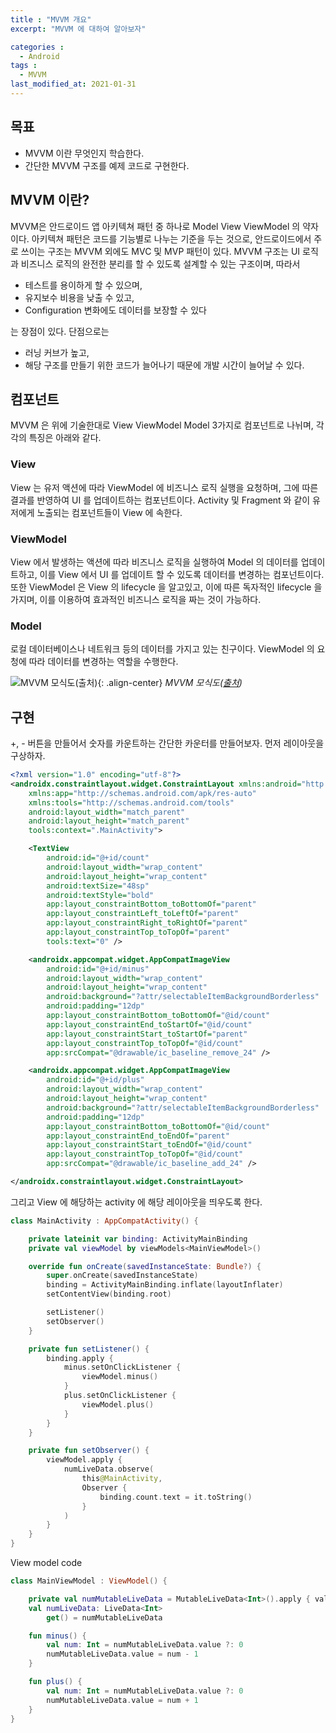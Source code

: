 ```yaml
---
title : "MVVM 개요"
excerpt: "MVVM 에 대하여 알아보자"

categories :
  - Android 
tags : 
  - MVVM 
last_modified_at: 2021-01-31
---
```


## 목표

- MVVM 이란 무엇인지 학습한다.
- 간단한 MVVM 구조를 예제 코드로 구현한다.
  
## MVVM 이란?

MVVM은 안드로이드 앱 아키텍쳐 패턴 중 하나로 Model View ViewModel 의 약자이다. 아키텍쳐 패턴은 코드를 기능별로 나누는 기준을 두는 것으로, 안드로이드에서 주로 쓰이는 구조는 MVVM 외에도 MVC 및 MVP 패턴이 있다. MVVM 구조는 UI 로직과 비즈니스 로직의 완전한 분리를 할 수 있도록 설계할 수 있는 구조이며, 따라서 

- 테스트를 용이하게 할 수 있으며,
- 유지보수 비용을 낮출 수 있고,
- Configuration 변화에도 데이터를 보장할 수 있다

는 장점이 있다. 단점으로는 

- 러닝 커브가 높고,
- 해당 구조를 만들기 위한 코드가 늘어나기 때문에 개발 시간이 늘어날 수 있다.
  
## 컴포넌트

MVVM 은 위에 기술한대로 View ViewModel Model 3가지로 컴포넌트로 나뉘며, 각각의 특징은 아래와 같다. 

### View

View 는 유저 액션에 따라 ViewModel 에 비즈니스 로직 실행을 요청하며, 그에 따른 결과를 반영하여 UI 를 업데이트하는 컴포넌트이다. Activity 및 Fragment 와 같이 유저에게 노출되는 컴포넌트들이 View 에 속한다. 

### ViewModel

View 에서 발생하는 액션에 따라 비즈니스 로직을 실행하여 Model 의 데이터를 업데이트하고, 이를 View 에서 UI 를 업데이트 할 수 있도록 데이터를 변경하는 컴포넌트이다. 또한 ViewModel 은 View 의 lifecycle 을 알고있고, 이에 따른 독자적인 lifecycle 을 가지며, 이를 이용하여 효과적인 비즈니스 로직을 짜는 것이 가능하다. 

### Model

로컬 데이터베이스나 네트워크 등의 데이터를 가지고 있는 친구이다. ViewModel 의 요청에 따라 데이터를 변경하는 역할을 수행한다. 

![MVVM 모식도([출처](https://docs.microsoft.com/en-us/xamarin/xamarin-forms/enterprise-application-patterns/mvvm))](https://thkim9373.github.io/assets/images/mvvm_image1.png){: .align-center}
*MVVM 모식도([출처](https://docs.microsoft.com/en-us/xamarin/xamarin-forms/enterprise-application-patterns/mvvm))*

## 구현

+, - 버튼을 만들어서 숫자를 카운트하는 간단한 카운터를 만들어보자. 먼저 레이아웃을 구상하자. 

```xml
<?xml version="1.0" encoding="utf-8"?>
<androidx.constraintlayout.widget.ConstraintLayout xmlns:android="http://schemas.android.com/apk/res/android"
    xmlns:app="http://schemas.android.com/apk/res-auto"
    xmlns:tools="http://schemas.android.com/tools"
    android:layout_width="match_parent"
    android:layout_height="match_parent"
    tools:context=".MainActivity">

    <TextView
        android:id="@+id/count"
        android:layout_width="wrap_content"
        android:layout_height="wrap_content"
        android:textSize="48sp"
        android:textStyle="bold"
        app:layout_constraintBottom_toBottomOf="parent"
        app:layout_constraintLeft_toLeftOf="parent"
        app:layout_constraintRight_toRightOf="parent"
        app:layout_constraintTop_toTopOf="parent"
        tools:text="0" />

    <androidx.appcompat.widget.AppCompatImageView
        android:id="@+id/minus"
        android:layout_width="wrap_content"
        android:layout_height="wrap_content"
        android:background="?attr/selectableItemBackgroundBorderless"
        android:padding="12dp"
        app:layout_constraintBottom_toBottomOf="@id/count"
        app:layout_constraintEnd_toStartOf="@id/count"
        app:layout_constraintStart_toStartOf="parent"
        app:layout_constraintTop_toTopOf="@id/count"
        app:srcCompat="@drawable/ic_baseline_remove_24" />

    <androidx.appcompat.widget.AppCompatImageView
        android:id="@+id/plus"
        android:layout_width="wrap_content"
        android:layout_height="wrap_content"
        android:background="?attr/selectableItemBackgroundBorderless"
        android:padding="12dp"
        app:layout_constraintBottom_toBottomOf="@id/count"
        app:layout_constraintEnd_toEndOf="parent"
        app:layout_constraintStart_toEndOf="@id/count"
        app:layout_constraintTop_toTopOf="@id/count"
        app:srcCompat="@drawable/ic_baseline_add_24" />

</androidx.constraintlayout.widget.ConstraintLayout>
```
그리고 View 에 해당하는 activity 에 해당 레이아웃을 띄우도록 한다.  

```kotlin
class MainActivity : AppCompatActivity() {

    private lateinit var binding: ActivityMainBinding
    private val viewModel by viewModels<MainViewModel>()

    override fun onCreate(savedInstanceState: Bundle?) {
        super.onCreate(savedInstanceState)
        binding = ActivityMainBinding.inflate(layoutInflater)
        setContentView(binding.root)

        setListener()
        setObserver()
    }

    private fun setListener() {
        binding.apply {
            minus.setOnClickListener {
                viewModel.minus()
            }
            plus.setOnClickListener {
                viewModel.plus()
            }
        }
    }

    private fun setObserver() {
        viewModel.apply {
            numLiveData.observe(
                this@MainActivity,
                Observer {
                    binding.count.text = it.toString()
                }
            )
        }
    }
}
```

View model code 

```kotlin
class MainViewModel : ViewModel() {

    private val numMutableLiveData = MutableLiveData<Int>().apply { value = 0 }
    val numLiveData: LiveData<Int>
        get() = numMutableLiveData

    fun minus() {
        val num: Int = numMutableLiveData.value ?: 0
        numMutableLiveData.value = num - 1
    }

    fun plus() {
        val num: Int = numMutableLiveData.value ?: 0
        numMutableLiveData.value = num + 1
    }
}
```
